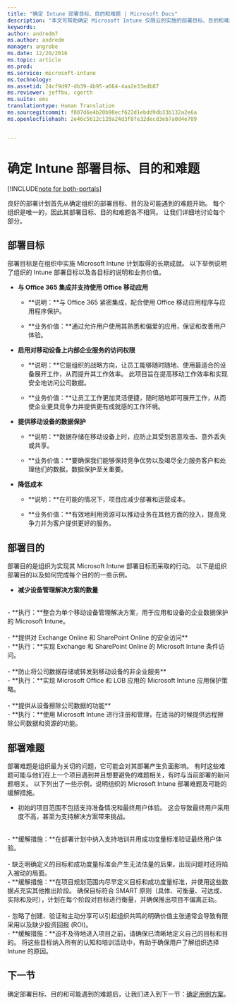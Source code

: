 ```yaml
---
title: "确定 Intune 部署目标、目的和难题 | Microsoft Docs"
description: "本文可帮助确定 Microsoft Intune 仅限云的实施的部署目标、目的和难题。"
keywords: 
author: andredm7
ms.author: andredm
manager: angrobe
ms.date: 12/20/2016
ms.topic: article
ms.prod: 
ms.service: microsoft-intune
ms.technology: 
ms.assetid: 24cf9d97-db39-4b95-a664-4aa2e33edb87
ms.reviewer: jeffbu, cgerth
ms.suite: ems
translationtype: Human Translation
ms.sourcegitcommit: f807d6e4b20b98ecf622d1ebdd9db33b132a2e6a
ms.openlocfilehash: 2e46c5612c120a24d3f8fe32decd3eb7a0d4e709


---
```


# <a name="determine-intune-deployment-goals-objectives-and-challenges"></a>确定 Intune 部署目标、目的和难题

[!INCLUDE[note for both-portals](../includes/note-for-both-portals.md)]

良好的部署计划首先从确定组织的部署目标、目的及可能遇到的难题开始。 每个组织是唯一的，因此其部署目标、目的和难题各不相同。 让我们详细地讨论每个部分。

## <a name="deployment-goals"></a>部署目标

部署目标是在组织中实施 Microsoft Intune 计划取得的长期成就。 以下举例说明了组织的 Intune 部署目标以及各目标的说明和业务价值。

-   **与 Office 365 集成并支持使用 Office 移动应用**

    -   **说明：**与 Office 365 紧密集成，配合使用 Office 移动应用程序与应用程序保护。

    -   **业务价值：**通过允许用户使用其熟悉和偏爱的应用，保证和改善用户体验。

-   **启用对移动设备上内部企业服务的访问权限**

    -   **说明：**它是组织的战略方向，让员工能够随时随地、使用最适合的设备展开工作，从而提升其工作效率。 此项目旨在提高移动工作效率和实现安全地访问公司数据。

    -   **业务价值：**让员工工作更加灵活便捷，随时随地即可展开工作，从而使企业更具竞争力并提供更有成就感的工作环境。

-   **提供移动设备的数据保护**

    -   **说明：**数据存储在移动设备上时，应防止其受到恶意攻击、意外丢失或共享。

    -   **业务价值：**要确保我们能够保持竞争优势以及竭尽全力服务客户和处理他们的数据，数据保护至关重要。

-   **降低成本**

    -   **说明：**在可能的情况下，项目应减少部署和运营成本。

    -    **业务价值：**有效地利用资源可以推动业务在其他方面的投入，提高竞争力并为客户提供更好的服务。

## <a name="deployment-objectives"></a>部署目的

部署目的是组织为实现其 Microsoft Intune 部署目标而采取的行动。 以下是组织部署目的以及如何完成每个目的的一些示例。

-   **减少设备管理解决方案的数量**
<br>
    -   **执行：**整合为单个移动设备管理解决方案，用于应用和设备的企业数据保护 的 Microsoft Intune。
<br></br>
-   **提供对 Exchange Online 和 SharePoint Online 的安全访问**
<br>
    -   **执行：**实现 Exchange 和 SharePoint Online 的 Microsoft Intune 条件访问。
<br></br>
-   **防止将公司数据存储或转发到移动设备的非企业服务**
<br>
    -   **执行：**实现 Microsoft Office 和 LOB 应用的 Microsoft Intune 应用保护策略。
<br></br>
-   **提供从设备擦除公司数据的功能**
<br>
    -   **执行：**使用 Microsoft Intune 进行注册和管理，在适当的时候提供远程擦除公司数据和资源的功能。

## <a name="deployment-challenges"></a>部署难题

部署难题是组织最为关切的问题，它可能会对其部署产生负面影响。 有时这些难题可能与他们在上一个项目遇到并且想要避免的难题相关，有时与当前部署的新问题相关。 以下列出了一些示例，说明组织的 Microsoft Intune 部署难题及可能的缓解措施。

-   初始的项目范围不包括支持准备情况和最终用户体验。  这会导致最终用户采用度不高，甚至为支持解决方案带来挑战。
<br>
    -   **缓解措施：**在部署计划中纳入支持培训并用成功度量标准验证最终用户体验。
<br></br>
-   缺乏明确定义的目标和成功度量标准会产生无法估量的后果，出现问题时还将陷入被动的局面。
<br>
    -   **缓解措施：**在项目规划范围内尽早定义目标和成功度量标准，并使用这些数据点充实其他推出阶段。 确保目标符合 SMART 原则（具体、可衡量、可达成、实际和及时），计划在每个阶段对目标进行衡量，并确保推出项目不偏离正轨。
<br></br>
-   忽略了创建、验证和主动分享可以引起组织共鸣的明确价值主张通常会导致有限采用以及缺少投资回报 (ROI)。
<br>
    -   **缓解措施：**迫不及待地进入项目之前，请确保已清晰地定义自己的目标和目的。 将这些目标纳入所有的认知和培训活动中，有助于确保用户了解组织选择 Intune 的原因。

## <a name="next-section"></a>下一节

确定部署目标、目的和可能遇到的难题后，让我们进入到下一节：[确定用例方案](section-2-identify-use-case-scenarios.md)。



<!--HONumber=Dec16_HO5-->


